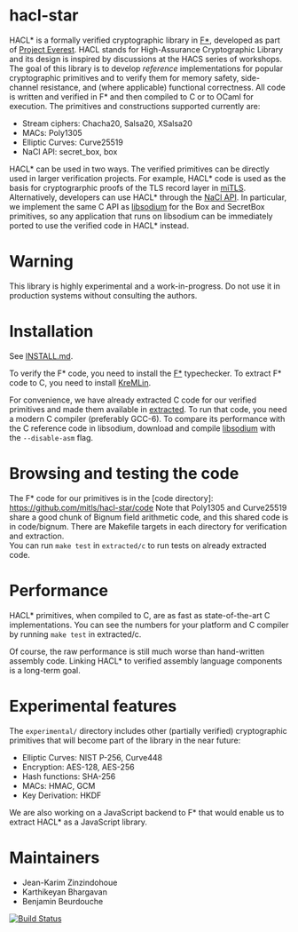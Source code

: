 hacl-star
=========

HACL* is a formally verified cryptographic library in [F\*], developed
as part of [Project Everest].  HACL
stands for High-Assurance Cryptographic Library and its design is
inspired by discussions at the HACS series of workshops.       The goal of
this library is to develop *reference* implementations for popular
cryptographic primitives and to verify them for memory safety,
side-channel resistance, and (where applicable) functional
correctness. All code is written and verified in F\* and
then compiled to C or to OCaml for execution. 
The primitives and constructions supported currently are:

* Stream ciphers: Chacha20, Salsa20, XSalsa20
* MACs: Poly1305
* Elliptic Curves: Curve25519
* NaCl API: secret_box, box

HACL* can be used in two ways. The verified primitives can be directly
used in larger verification projects.  For example, HACL* code is used
as the basis for cryptograrphic proofs of the TLS record layer in
[miTLS].  Alternatively, developers can use HACL* through the [NaCl API]. 
In particular, we implement the same C API as [libsodium] for the
Box and SecretBox primitives, so any application that runs on
libsodium can be immediately ported to use the verified code in HACL*
instead. 

[F\*]: https://github.com/FStarLang/FStar/
[miTLS]: https://github.com/mitls/mitls-star
[NaCl API]: https://nacl.cr.yp.to/
[libsodium]: https://github.com/jedisct1/libsodium
[Project Everest]: https://github.com/project-everest

# Warning

This library is highly experimental and a work-in-progress. Do not use
it in production systems without consulting the authors.

# Installation

See [INSTALL.md].

To verify the F\* code, you need to install the [F\*] typechecker.
To extract F\* code to C, you need to install [KreMLin].

For convenience, we have already extracted C code for our verified
primitives and made them available in [extracted].  To run that code,
you need a modern C compiler (preferably GCC-6).  To compare its
performance with the C reference code in libsodium, download and
compile [libsodium] with the `--disable-asm` flag.

[INSTALL.md]: https://github.com/mitls/hacl-star/INSTALL.md
[KreMLin]: https://github.com/FStarLang/kremlin
[extracted]: https://github.com/mitls/hacl-star/extracted/c
[libsodium]: https://github.com/jedisct1/libsodium

# Browsing and testing the code

The F\* code for our primitives is in the [code directory]:
https://github.com/mitls/hacl-star/code Note that Poly1305 and
Curve25519 share a good chunk of Bignum field arithmetic code, and
this shared code is in code/bignum.  There are Makefile targets in
each directory for verification and extraction.  
You can run `make test` in `extracted/c` to run tests on already
extracted code.

# Performance

HACL* primitives, when compiled to C, are as fast as state-of-the-art
C implementations. You can see the numbers for your platform and C compiler
by running `make test` in extracted/c.

Of course, the raw performance is still much worse than hand-written
assembly code.  Linking HACL* to verified assembly language components
is a long-term goal.


# Experimental features

The `experimental/` directory includes other (partially verified) cryptographic primitives that will become part of the library in the near future:
* Elliptic Curves: NIST P-256, Curve448
* Encryption: AES-128, AES-256
* Hash functions: SHA-256
* MACs: HMAC, GCM
* Key Derivation: HKDF

We are also working on a JavaScript backend to F* that would enable us to extract HACL* as a JavaScript library.

# Maintainers

* Jean-Karim Zinzindohoue
* Karthikeyan Bhargavan
* Benjamin Beurdouche

[![Build Status](https://travis-ci.org/mitls/hacl-star.svg?branch=master)](https://travis-ci.org/mitls/hacl-star)
